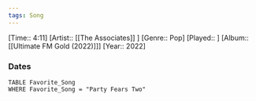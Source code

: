 ```yaml
---
tags: Song  
---
```

[Time:: 4:11]
[Artist:: [[The Associates]] ]
[Genre:: Pop]
[Played:: ]
[Album:: [[Ultimate FM Gold (2022)]]]
[Year:: 2022]
### Dates
````dataview
TABLE Favorite_Song
WHERE Favorite_Song = "Party Fears Two"
````
